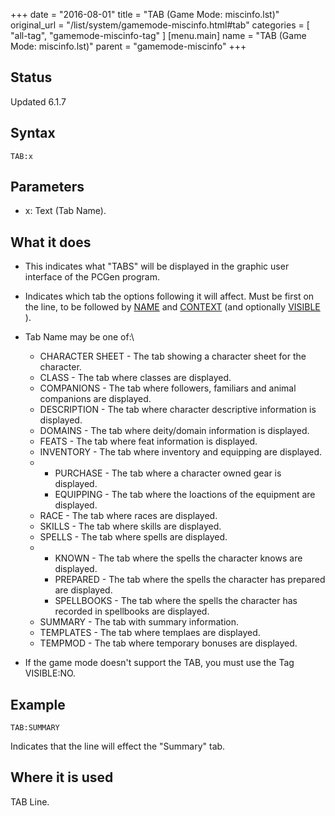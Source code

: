+++
date = "2016-08-01"
title = "TAB (Game Mode: miscinfo.lst)"
original_url = "/list/system/gamemode-miscinfo.html#tab"
categories = [ "all-tag", "gamemode-miscinfo-tag" ]
[menu.main]
    name = "TAB (Game Mode: miscinfo.lst)"
    parent = "gamemode-miscinfo"
+++

## Status

Updated 6.1.7

## Syntax

`TAB:x`

## Parameters

-   x: Text (Tab Name).



What it does
------------

-   This indicates what "TABS" will be displayed in the graphic user
    interface of the PCGen program.
-   Indicates which tab the options following it will affect. Must be
    first on the line, to be followed by
    [NAME](/list/system/gamemode-miscinfo/name.html) and
    [CONTEXT](/list/system/gamemode-miscinfo/context.html) (and
    optionally [VISIBLE](/list/system/gamemode-miscinfo/visible.html) ).
-   Tab Name may be one of:\
    -   CHARACTER SHEET - The tab showing a character sheet for
        the character.
    -   CLASS - The tab where classes are displayed.
    -   COMPANIONS - The tab where followers, familiars and animal
        companions are displayed.
    -   DESCRIPTION - The tab where character descriptive information
        is displayed.
    -   DOMAINS - The tab where deity/domain information is displayed.
    -   FEATS - The tab where feat information is displayed.
    -   INVENTORY - The tab where inventory and equipping are displayed.
    -   -   PURCHASE - The tab where a character owned gear
            is displayed.
        -   EQUIPPING - The tab where the loactions of the equipment
            are displayed.
    -   RACE - The tab where races are displayed.
    -   SKILLS - The tab where skills are displayed.
    -   SPELLS - The tab where spells are displayed.
    -   -   KNOWN - The tab where the spells the character knows
            are displayed.
        -   PREPARED - The tab where the spells the character has
            prepared are displayed.
        -   SPELLBOOKS - The tab where the spells the character has
            recorded in spellbooks are displayed.
    -   SUMMARY - The tab with summary information.
    -   TEMPLATES - The tab where templaes are displayed.
    -   TEMPMOD - The tab where temporary bonuses are displayed.

-   If the game mode doesn't support the TAB, you must use the
    Tag VISIBLE:NO.

Example
-------

`TAB:SUMMARY`

Indicates that the line will effect the "Summary" tab.

Where it is used
----------------

TAB Line.

